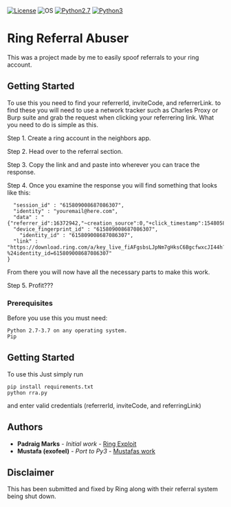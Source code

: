 [![License](https://img.shields.io/badge/License-GNU-blue.svg?style=flat-square)](https://github.com/giardap/Ring/blob/master/License.md) ![OS](https://img.shields.io/badge/Tested%20On-Linux%20|%20OSX%20|%20Windows%20|%20Android-yellowgreen.svg?style=flat-square) [![Python2.7](https://img.shields.io/badge/Python-2.7-green.svg?style=flat-square)](https://github.com/giardap/Ring/tree/python2.7) [![Python3](https://img.shields.io/badge/Python-3-green.svg?style=flat-square)](https://github.com/giardap/Ring)

# Ring Referral Abuser

This was a project made by me to easily spoof referrals to your ring account.

## Getting Started

To use this you need to find your referrerId, inviteCode, and referrerLink.
to find these you will need to use a network tracker such as Charles Proxy or Burp suite and grab the request when clicking your referrering link.
What you need to do is simple as this.

Step 1. Create a ring account in the neighbors app.

Step 2. Head over to the referral section.

Step 3. Copy the link and and paste into wherever you can trace the response.

Step 4. Once you examine the response you will find something that looks like this:

```{
  "session_id" : "615809008687086307",
  "identity" : "youremail@here.com",
  "data" : "{"referrer_id":16372942,"~creation_source":0,"+click_timestamp":1548058666,"$identity_id":13311921,"$ios_passive_deepview":"ring_video_doorbell_deepview_qlxb","~feature":"referral","+match_guaranteed":true,"+clicked_branch_link":true,"$one_time_use":false,"~id":"615809209824759391","+is_first_session":true,"~referring_link":"https://download.ring.com/nSuwYXw/%22,/%22invite_code/%22:/%22dc175e8bce/%22%7D",
  "device_fingerprint_id" : "615809008687086307",
    "identity_id" : "615809008687086307",
  "link" : "https://download.ring.com/a/key_live_fiAFgsbsLJpNm7gHksC6BgcfwxcJI44h?%24identity_id=615809008687086307"
}
```
From there you will now have all the necessary parts to make this work.

Step 5. Profit???

### Prerequisites

Before you use this you must need:

```
Python 2.7-3.7 on any operating system.
Pip
```

## Getting Started

To use this Just simply run
```
pip install requirements.txt
python rra.py
```
and enter valid credentials (referrerId, inviteCode, and referringLink)

## Authors

* **Padraig Marks** - *Initial work* - [Ring Exploit](https://hackerone.com/padraig)
* **Mustafa (exofeel)** - *Port to Py3* - [Mustafas work](https://github.com/exofeel)

## Disclaimer

This has been submitted and fixed by Ring along with their referral system being shut down.
